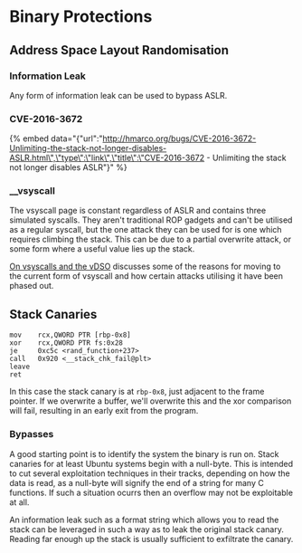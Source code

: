 # Binary Protections

## Address Space Layout Randomisation

### Information Leak

Any form of information leak can be used to bypass ASLR.

### CVE-2016-3672

{% embed data="{\"url\":\"http://hmarco.org/bugs/CVE-2016-3672-Unlimiting-the-stack-not-longer-disables-ASLR.html\",\"type\":\"link\",\"title\":\"CVE-2016-3672 - Unlimiting the stack not longer disables ASLR\"}" %}

### \_\_vsyscall

The vsyscall page is constant regardless of ASLR and contains three simulated syscalls.  They aren't traditional ROP gadgets and can't be utilised as a regular syscall, but the one attack they can be used for is one which requires climbing the stack.  This can be due to a partial overwrite attack, or some form where a useful value lies up the stack.

[On vsyscalls and the vDSO](https://lwn.net/Articles/446528/) discusses some of the reasons for moving to the current form of vsyscall and how certain attacks utilising it have been phased out.

## Stack Canaries

```text
mov    rcx,QWORD PTR [rbp-0x8]
xor    rcx,QWORD PTR fs:0x28
je     0xc5c <rand_function+237>
call   0x920 <__stack_chk_fail@plt>
leave
ret
```

In this case the stack canary is at `rbp-0x8`, just adjacent to the frame pointer.  If we overwrite a buffer, we'll overwrite this and the xor comparison will fail, resulting in an early exit from the program.

### Bypasses

A good starting point is to identify the system the binary is run on.  Stack canaries for at least Ubuntu systems begin with a null-byte.  This is intended to cut several exploitation techniques in their tracks, depending on how the data is read, as a null-byte will signify the end of a string for many C functions.  If such a situation ocurrs then an overflow may not be exploitable at all.

An information leak such as a format string which allows you to read the stack can be leveraged in such a way as to leak the original stack canary.  Reading far enough up the stack is usually sufficient to exfiltrate the canary.

